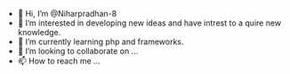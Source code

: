 - 👋 Hi, I’m @Niharpradhan-8
- 👀 I’m interested in  developing new ideas and have intrest to a quire new knowledge.
- 🌱 I’m currently learning php and frameworks.
- 💞️ I’m looking to collaborate on ...
- 📫 How to reach me ...

<!---
Niharpradhan-8/Niharpradhan-8 is a ✨ special ✨ repository because its `README.md` (this file) appears on your GitHub profile.
You can click the Preview link to take a look at your changes.
--->
